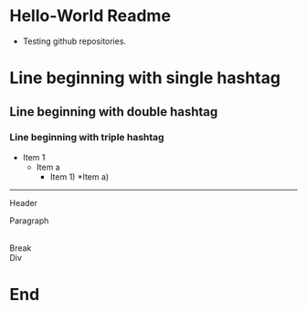 # Hello-World Readme

* Testing github repositories.

# Line beginning with single hashtag
## Line beginning with double hashtag
### Line beginning with triple hashtag

* Item 1
	* Item a
		* Item 1)
			*Item a)
			
<hr>Header</hr>			
<p>Paragraph</p>			
<br>Break</br>			
<div>Div</div>

# End			
